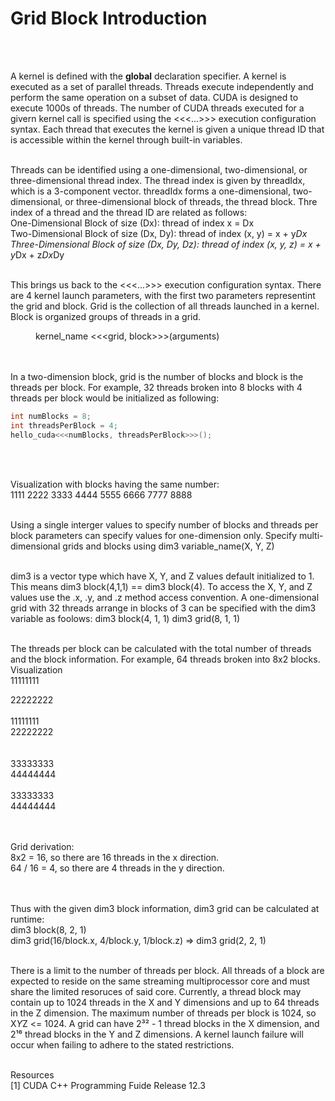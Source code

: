 # Grid Block Introduction
<br /><br />

A kernel is defined with the __global__ declaration specifier.  A kernel is executed as a set of parallel threads.  Threads execute independently and perform the same operation on a subset of data.  CUDA is designed to execute 1000s of threads.  The number of CUDA threads executed for a givern kernel call is specified using the <<<...>>> execution configuration syntax.  Each thread that executes the kernel is given a unique thread ID that is accessible within the kernel through built-in variables.
<br /><br />

Threads can be identified using a one-dimensional, two-dimensional, or three-dimensional thread index.  The thread index is given by threadIdx, which is a 3-component vector.  threadIdx forms a one-dimensional, two-dimensional, or three-dimensional block of threads, the thread block.  Thre index of a thread and the thread ID are related as follows: <br />
One-Dimensional Block of size (Dx):  thread of index x = Dx <br />
Two-Dimensional Block of size (Dx, Dy):  thread of index (x, y) = x + y*Dx <br />
Three-Dimensional Block of size (Dx, Dy, Dz):  thread of index (x, y, z) = x + y*Dx + z*Dx*Dy
<br /><br />

This brings us back to the <<<...>>> execution configuration syntax.  There are 4 kernel launch parameters, with the first two parameters representint the grid and block.  Grid is the collection of all threads launched in a kernel.  Block is organized groups of threads in a grid. <br />
	<dd> kernel_name <<<grid, block>>>(arguments) </dd>
<br /><br />

In a two-dimension block, grid is the number of blocks and block is the threads per block.  For example, 32 threads broken into 8 blocks with 4 threads per block would be initialized as following: <br />
```C++
int numBlocks = 8;
int threadsPerBlock = 4;
hello_cuda<<<numBlocks, threadsPerBlock>>>();
```
<br /><br />

Visualization with blocks having the same number: <br />
1111   2222   3333  4444  5555  6666  7777  8888
<br /><br />

Using a single interger values to specify number of blocks and threads per block parameters can specify values for one-dimension only.  Specify multi-dimensional grids and blocks using
	dim3 variable_name(X, Y, Z)
<br /><br />

dim3 is a vector type which have X, Y, and Z values default initialized to 1.  This means dim3 block(4,1,1) == dim3 block(4).  To access the X, Y, and Z values use the .x, .y, and .z method access convention.  A one-dimensional grid with 32 threads arrange in blocks of 3 can be specified with the dim3 variable as foolows:
    dim3 block(4, 1, 1)
    dim3 grid(8, 1, 1)
<br /><br />

The threads per block can be calculated with the total number of threads and the block information.  For example, 64 threads broken into 8x2 blocks. <br />
Visualization <br />
11111111    <div>22222222</div> <br />
11111111    <div>22222222</div> 
<br /><br />
33333333    <div>44444444</div> <br />
33333333    <div>44444444</div> 
<br /><br />

Grid derivation: <br />
8x2 = 16, so there are 16 threads in the x direction. <br />
64 / 16 = 4, so there are 4 threads in the y direction. <br />
<br /><br />

Thus with the given dim3 block information, dim3 grid can be calculated at runtime: <br />
dim3 block(8, 2, 1) <br />
dim3 grid(16/block.x, 4/block.y, 1/block.z)  =>  dim3 grid(2, 2, 1)
<br /><br />

There is a limit to the number of threads per block.  All threads of a block are expected to reside on the same streaming multiprocessor core and must share the limited resoruces of said core.  Currently, a thread block may contain up to 1024 threads in the X and Y dimensions and up to 64 threads in the Z dimension.  The maximum number of threads per block is 1024, so X*Y*Z <= 1024.  A grid can have 2³² - 1 thread blocks in the X dimension, and 2¹⁶ thread blocks in the Y and Z dimensions.  A kernel launch failure will occur when failing to adhere to the stated restrictions.
<br /><br />

Resources <br />
[1]  CUDA C++ Programming Fuide Release 12.3
